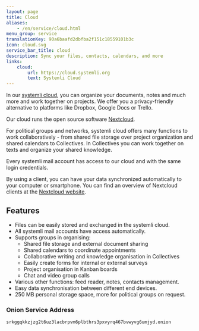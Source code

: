 ```yaml
---
layout: page
title: Cloud
aliases:
    - /en/service/cloud.html
menu_group: service
translationKey: 90a6baafd2dbfba2f151c18559101b3c
icon: cloud.svg
service_bar_title: cloud
description: Sync your files, contacts, calendars, and more
links:
    cloud:
        url: https://cloud.systemli.org
        text: Systemli Cloud
---
```

In our [systemli cloud](https://cloud.systemli.org/), you can organize your documents, notes and much more and work together on projects. We offer you a privacy-friendly alternative to platforms like Dropbox, Google Docs or Trello.

Our cloud runs the open source software [Nextcloud](https://nextcloud.com/).

For political groups and networks, systemli cloud offers many functions to work collaboratively - from shared file storage over project organization and shared calendars to Collectives. In Collectives you can work together on texts and organize your shared knowledge.

Every systemli mail account has access to our cloud and with the same login credentials.

By using a client, you can have your data synchronized automatically to your computer or smartphone. You can find an overview of Nextcloud clients at the [Nextcloud website](https://nextcloud.com/install/).

## Features

* Files can be easily stored and exchanged in the systemli cloud.
* All systemli mail accounts have access automatically.
* Supports groups in organising:
  * Shared file storage and external document sharing
  * Shared calendars to coordinate appointments
  * Collaborative writing and knowledge organisation in Collectives
  * Easily create forms for internal or external surveys
  * Project organisation in Kanban boards
  * Chat and video group calls
* Various other functions: feed reader, notes, contacts management.
* Easy data synchronisation between different end devices.
* 250 MB personal storage space, more for political groups on request.

### Onion Service Address

```
srkggqkkzjzg2t6uz3lacbrpvm6plbthrs3pxvyrq467bvwyvg6umjyd.onion
```
